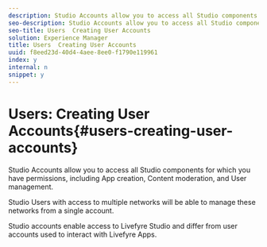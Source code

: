 ```yaml
---
description: Studio Accounts allow you to access all Studio components for which you have permissions, including App creation, Content moderation, and User management.
seo-description: Studio Accounts allow you to access all Studio components for which you have permissions, including App creation, Content moderation, and User management.
seo-title: Users  Creating User Accounts
solution: Experience Manager
title: Users  Creating User Accounts
uuid: f8eed23d-40d4-4aee-8ee0-f1790e119961
index: y
internal: n
snippet: y
---
```


# Users: Creating User Accounts{#users-creating-user-accounts}

Studio Accounts allow you to access all Studio components for which you have permissions, including App creation, Content moderation, and User management.

Studio Users with access to multiple networks will be able to manage these networks from a single account.

Studio accounts enable access to Livefyre Studio and differ from user accounts used to interact with Livefyre Apps.
